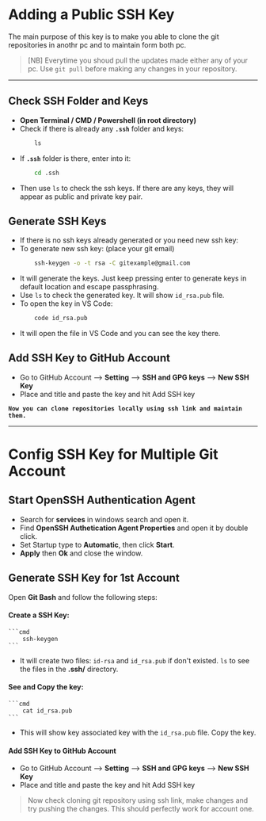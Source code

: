 # Adding a Public SSH Key
The main purpose of this key is to make you able to clone the git repositories in anothr pc and to maintain form both pc.
> [NB] Everytime you shoud pull the updates made either any of your pc. Use `git pull` before making any changes in your repository.
---

## Check SSH Folder and Keys
- **Open Terminal / CMD / Powershell (in root directory)**
- Check if there is already any **`.ssh`** folder and keys:
    ```cmd
        ls
    ```
- If **`.ssh`** folder is there, enter into it:
    ```cmd
        cd .ssh
    ```
- Then use `ls` to check the ssh keys. If there are any keys, they will appear as public and private key pair.

## Generate SSH Keys
- If there is no ssh keys already generated or you need new ssh key:
- To generate new ssh key: (place your git email)
    ```cmd
        ssh-keygen -o -t rsa -C gitexample@gmail.com
    ```
- It will generate the keys. Just keep pressing enter to generate keys in default location and escape passphrasing.
- Use `ls` to check the generated key. It will show `id_rsa.pub` file.
- To open the key in VS Code:
    ```cmd
        code id_rsa.pub
    ```
- It will open the file in VS Code and you can see the key there.

## Add SSH Key to GitHub Account
- Go to GitHub Account --> **Setting** --> **SSH and GPG keys** --> **New SSH Key**
- Place and title and paste the key and hit Add SSH key

**`Now you can clone repositories locally using ssh link and maintain them.`**

---

# Config SSH Key for Multiple Git Account

## Start OpenSSH Authentication Agent
- Search for **services** in windows search and open it.
- Find **OpenSSH Authetication Agent Properties** and open it by double click.
- Set Startup type to **Automatic**, then click **Start**.
- **Apply** then **Ok** and close the window.

## Generate SSH Key for 1st Account
Open **Git Bash** and follow the following steps:
#### Create a SSH Key:
    ```cmd
        ssh-keygen
    ```
- It will create two files: `id-rsa` and `id_rsa.pub` if don't existed. `ls` to see the files in the **.ssh/** directory.
#### See and Copy the key:
    ```cmd
        cat id_rsa.pub
    ```
- This will show key associated key with the `id_rsa.pub` file. Copy the key.
#### Add SSH Key to GitHub Account
- Go to GitHub Account --> **Setting** --> **SSH and GPG keys** --> **New SSH Key**
- Place and title and paste the key and hit Add SSH key

> Now check cloning git repository using ssh link, make changes and try pushing the changes. This should perfectly work for account one.